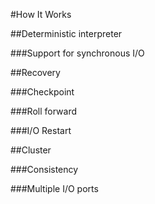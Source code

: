 #How It Works

##Deterministic interpreter

###Support for synchronous I/O

##Recovery

###Checkpoint

###Roll forward

###I/O Restart

##Cluster

###Consistency

###Multiple I/O ports

